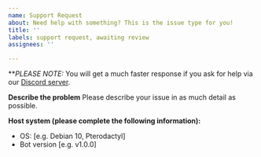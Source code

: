 ```yaml
---
name: Support Request
about: Need help with something? This is the issue type for you!
title: ''
labels: support request, awaiting review
assignees: ''

---
```

***PLEASE NOTE:* You will get a much faster response if you ask for help via our [Discord server](https://discord.gg/8TKJaGs).

**Describe the problem**
Please describe your issue in as much detail as possible.

**Host system (please complete the following information):**
 - OS: [e.g. Debian 10, Pterodactyl]
 - Bot version [e.g. v1.0.0]
